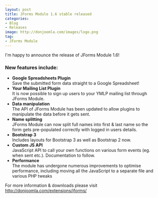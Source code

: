 ```yaml
---
layout: post
title: JForms Module 1.6 stable released
categories: 
- Blog
- Releases
image: http://donjoomla.com/images/logo.png
tag: 
- JForms Module
---
```

I'm happy to announce the release of JForms Module 1.6!

### New features include:

- **Google Spreadsheets Plugin**  
Save the submitted form data straight to a Google Spreadsheet!
- **Your Mailing List Plugin**  
It is now possible to sign up users to your YMLP mailing list through JForms Module.
- **Data manipulation**  
The API of JForms Module has been updated to allow plugins to manipulate the data before it gets sent.
- **Name splitting**  
JForms Module can now split full names into first & last name so the form gets pre-populated correctly with logged in users details.
- **Bootstrap 3**  
Includes layouts for Bootstrap 3 as well as Bootstrap 2 now.
- **Custom JS API**  
JavaScript API to call your own functions on various form events (eg. when sent etc.). Documentation to follow.
- **Performance**  
The module has undergone numerous improvements to optimise performance, including moving all the JavaScript to a separate file and various PHP tweaks



For more information & downloads please visit <http://donjoomla.com/extensions/jforms/>
